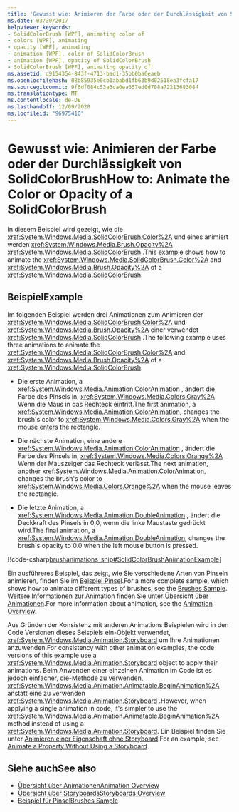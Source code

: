 ```yaml
---
title: 'Gewusst wie: Animieren der Farbe oder der Durchlässigkeit von SolidColorBrush'
ms.date: 03/30/2017
helpviewer_keywords:
- SolidColorBrush [WPF], animating color of
- colors [WPF], animating
- opacity [WPF], animating
- animation [WPF], color of SolidColorBrush
- animation [WPF], opacity of SolidColorBrush
- SolidColorBrush [WPF], animating opacity of
ms.assetid: d9154354-843f-4713-bad1-35bb0ba6eaeb
ms.openlocfilehash: 08b85935e0cb1ababd1fb63b9d02518ea3fcfa17
ms.sourcegitcommit: 9f6df084c53a3da0ea657ed0d708a72213683084
ms.translationtype: MT
ms.contentlocale: de-DE
ms.lasthandoff: 12/09/2020
ms.locfileid: "96975410"
---
```

# <a name="how-to-animate-the-color-or-opacity-of-a-solidcolorbrush"></a><span data-ttu-id="5bfc6-102">Gewusst wie: Animieren der Farbe oder der Durchlässigkeit von SolidColorBrush</span><span class="sxs-lookup"><span data-stu-id="5bfc6-102">How to: Animate the Color or Opacity of a SolidColorBrush</span></span>
<span data-ttu-id="5bfc6-103">In diesem Beispiel wird gezeigt, wie die <xref:System.Windows.Media.SolidColorBrush.Color%2A> und eines animiert werden <xref:System.Windows.Media.Brush.Opacity%2A> <xref:System.Windows.Media.SolidColorBrush> .</span><span class="sxs-lookup"><span data-stu-id="5bfc6-103">This example shows how to animate the <xref:System.Windows.Media.SolidColorBrush.Color%2A> and <xref:System.Windows.Media.Brush.Opacity%2A> of a <xref:System.Windows.Media.SolidColorBrush>.</span></span>  
  
## <a name="example"></a><span data-ttu-id="5bfc6-104">Beispiel</span><span class="sxs-lookup"><span data-stu-id="5bfc6-104">Example</span></span>  
 <span data-ttu-id="5bfc6-105">Im folgenden Beispiel werden drei Animationen zum Animieren der <xref:System.Windows.Media.SolidColorBrush.Color%2A> und <xref:System.Windows.Media.Brush.Opacity%2A> einer verwendet <xref:System.Windows.Media.SolidColorBrush> .</span><span class="sxs-lookup"><span data-stu-id="5bfc6-105">The following example uses three animations to animate the <xref:System.Windows.Media.SolidColorBrush.Color%2A> and <xref:System.Windows.Media.Brush.Opacity%2A> of a <xref:System.Windows.Media.SolidColorBrush>.</span></span>  
  
- <span data-ttu-id="5bfc6-106">Die erste Animation, a <xref:System.Windows.Media.Animation.ColorAnimation> , ändert die Farbe des Pinsels in, <xref:System.Windows.Media.Colors.Gray%2A> Wenn die Maus in das Rechteck eintritt.</span><span class="sxs-lookup"><span data-stu-id="5bfc6-106">The first animation, a <xref:System.Windows.Media.Animation.ColorAnimation>, changes the brush's color to <xref:System.Windows.Media.Colors.Gray%2A> when the mouse enters the rectangle.</span></span>  
  
- <span data-ttu-id="5bfc6-107">Die nächste Animation, eine andere <xref:System.Windows.Media.Animation.ColorAnimation> , ändert die Farbe des Pinsels in, <xref:System.Windows.Media.Colors.Orange%2A> Wenn der Mauszeiger das Rechteck verlässt.</span><span class="sxs-lookup"><span data-stu-id="5bfc6-107">The next animation, another <xref:System.Windows.Media.Animation.ColorAnimation>, changes the brush's color to <xref:System.Windows.Media.Colors.Orange%2A> when the mouse leaves the rectangle.</span></span>  
  
- <span data-ttu-id="5bfc6-108">Die letzte Animation, a <xref:System.Windows.Media.Animation.DoubleAnimation> , ändert die Deckkraft des Pinsels in 0,0, wenn die linke Maustaste gedrückt wird.</span><span class="sxs-lookup"><span data-stu-id="5bfc6-108">The final animation, a <xref:System.Windows.Media.Animation.DoubleAnimation>, changes the brush's opacity to 0.0 when the left mouse button is pressed.</span></span>  
  
 [!code-csharp[brushanimations_snip#SolidColorBrushAnimationExample](~/samples/snippets/csharp/VS_Snippets_Wpf/brushanimations_snip/CSharp/SolidColorBrushExample.cs#solidcolorbrushanimationexample)]  
  
 <span data-ttu-id="5bfc6-109">Ein ausführeres Beispiel, das zeigt, wie Sie verschiedene Arten von Pinseln animieren, finden Sie im [Beispiel Pinsel](https://github.com/Microsoft/WPF-Samples/tree/master/Graphics/Brushes).</span><span class="sxs-lookup"><span data-stu-id="5bfc6-109">For a more complete sample, which shows how to animate different types of brushes, see the [Brushes Sample](https://github.com/Microsoft/WPF-Samples/tree/master/Graphics/Brushes).</span></span> <span data-ttu-id="5bfc6-110">Weitere Informationen zur Animation finden Sie unter [Übersicht über Animationen](animation-overview.md).</span><span class="sxs-lookup"><span data-stu-id="5bfc6-110">For more information about animation, see the [Animation Overview](animation-overview.md).</span></span>  
  
 <span data-ttu-id="5bfc6-111">Aus Gründen der Konsistenz mit anderen Animations Beispielen wird in den Code Versionen dieses Beispiels ein-Objekt verwendet, <xref:System.Windows.Media.Animation.Storyboard> um Ihre Animationen anzuwenden.</span><span class="sxs-lookup"><span data-stu-id="5bfc6-111">For consistency with other animation examples, the code versions of this example use a <xref:System.Windows.Media.Animation.Storyboard> object to apply their animations.</span></span> <span data-ttu-id="5bfc6-112">Beim Anwenden einer einzelnen Animation im Code ist es jedoch einfacher, die-Methode zu verwenden, <xref:System.Windows.Media.Animation.Animatable.BeginAnimation%2A> anstatt eine zu verwenden <xref:System.Windows.Media.Animation.Storyboard> .</span><span class="sxs-lookup"><span data-stu-id="5bfc6-112">However, when applying a single animation in code, it's simpler to use the <xref:System.Windows.Media.Animation.Animatable.BeginAnimation%2A> method instead of using a <xref:System.Windows.Media.Animation.Storyboard>.</span></span> <span data-ttu-id="5bfc6-113">Ein Beispiel finden Sie unter [Animieren einer Eigenschaft ohne Storyboard](how-to-animate-a-property-without-using-a-storyboard.md).</span><span class="sxs-lookup"><span data-stu-id="5bfc6-113">For an example, see [Animate a Property Without Using a Storyboard](how-to-animate-a-property-without-using-a-storyboard.md).</span></span>  
  
## <a name="see-also"></a><span data-ttu-id="5bfc6-114">Siehe auch</span><span class="sxs-lookup"><span data-stu-id="5bfc6-114">See also</span></span>

- [<span data-ttu-id="5bfc6-115">Übersicht über Animationen</span><span class="sxs-lookup"><span data-stu-id="5bfc6-115">Animation Overview</span></span>](animation-overview.md)
- [<span data-ttu-id="5bfc6-116">Übersicht über Storyboards</span><span class="sxs-lookup"><span data-stu-id="5bfc6-116">Storyboards Overview</span></span>](storyboards-overview.md)
- [<span data-ttu-id="5bfc6-117">Beispiel für Pinsel</span><span class="sxs-lookup"><span data-stu-id="5bfc6-117">Brushes Sample</span></span>](https://github.com/Microsoft/WPF-Samples/tree/master/Graphics/Brushes)
